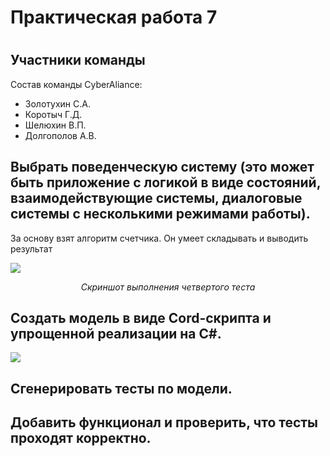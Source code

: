 <h1>Практическая работа 7<h1>
<h2>Участники команды</h2>
<p>Состав команды CyberAliance: </p>
<ul>
  <li>Золотухин С.А.</li>
  <li>Коротыч Г.Д.</li>
  <li>Шелюхин В.П.</li>
  <li>Долгополов А.В.</li>
</ul>
<h2>Выбрать поведенческую систему (это может быть приложение с
логикой в виде состояний, взаимодействующие системы,
диалоговые системы с несколькими режимами работы).</h2>
<p>За основу взят алгоритм счетчика. Он умеет складывать и выводить результат</p>

<p><img src='https://sun9-22.userapi.com/impg/WZygr20vtktgvE3TTrEz6qvREv0z3AI5paRsbQ/rHMF-alErlU.jpg?size=1411x842&quality=96&sign=fe55a8ce4ef41e24c06349e91d05390a&type=album'></p>
<p align="center"><i>Скриншот выполнения четвертого теста</i></p>

<h2>Создать модель в виде Cord-скрипта и упрощенной реализации
на С#.</h2>
  <p><img src="https://sun9-76.userapi.com/impg/UXL9jzqHcJDQmjbO_YZm7ZJxHWCZWoS-3-i9Bw/5447CIaRDVI.jpg?size=677x718&quality=96&sign=a4ed22336a0357ebd3b681c55b7429ce&type=album"></p>

<h2>Сгенерировать тесты по модели.</h2>

<h2>Добавить функционал и проверить, что тесты проходят
корректно.</h2>

